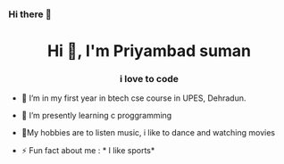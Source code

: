 ### Hi there 👋

<h1 align="center">Hi 👋, I'm Priyambad suman</h1>
<h3 align="center">i love to code</h3>

- 🔭 I’m in my first year in btech cse course in UPES, Dehradun.
- 🌱 I’m presently learning c proggramming
- 💬My hobbies are to listen music, i like to dance and watching movies

- ⚡ Fun fact about me :   * I like sports*
